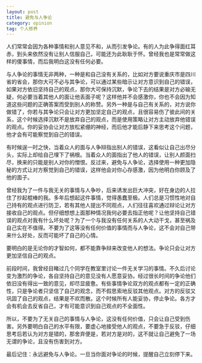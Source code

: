 ```yaml
---
layout: post
title: 避免与人争论
category: opinion
tag: 个人修养
---
```


人们常常会因为各种事情和别人意见不和，从而引发争论。有的人为此争得面红耳赤，到头来依然没有让别人信服自己，可能还为此耿耿于怀。曾经我也是常常做这样的傻事情，而后我明白这没有任何必要。

与人争论的事情无非两种，一种是和自己没有关系的，比如对方要说重庆市是四川省的省会，那你大可不必与其争论，可以通过某些暗示让对方意识到自己的错误，如果对方依旧坚持自己的观点，那你大可保持沉默，争论下去的结果是对方必输无疑，何必要当着其他人的面让他丢面子呢？这样他并不会感激你，你也不会因为知道这些问题的正确答案而受到别人的称赞。另外一种是与自己有关系的，对方说你做错了，你若与其争论只会让对方更加坚定自己的观点，且很容易伤了彼此间的关系，这个时候选择沉默不是放弃自己的观点，而是使用策略让对方主动放弃他错误的观点。你的妥协会让对方放松紧绷的神经，而后他才能后静下来思考这个问题，他才会有可能察觉到自己的错误。

有时候逞一时之快，当着众人的面与人争辩指出别人的错误，这看似让自己出尽分头，实际上却给自己埋下了祸根。当着众人的面指出了他人的错误，让别人颜面扫尽，换来的只能是别人对你的憎恨。反过来，避免与人争论，选择使用一种更加隐秘的方式让对方察觉到自己的错误，这样他会对你心存感激，因为他明白你顾及了他的面子。

曾经我为了一件与我无关的事情与人争吵，后来诱发出巨大冲突，好在身边的人拉住了抄起棍棒的我。多年后想起这件事情，觉得愚蠢至极。人们总是习惯性地对自己持有的观点进行防卫，若有其他人提出不同观点，人们往往喜欢通过辩论让对方接收自己的观点。但仔细想想上面那种情况我何必要去指正他呢？让他坚持自己错误的观点对我有什么坏处呢？为了一个与我没有任何关系的人大动干戈，甚至祸及自己实在不值得。不要为了这等没有任何价值的事情而与人争论，这不会对自己带来什么好处，反而可能坏了自己的心情。

要明白的是无论你的才智如何，都不能靠争辩来改变他人的想法。争论只会让对方更加坚信自己的观点。

前段时间，我曾经目睹过几个同学在教室里讨论一件无关学习的事情。不久后讨论变为激烈的争论，各自坚持自己的意见没有人愿意妥协。经过很长时间的争论他们依旧没有得出一致的意见，却尽显疲惫。有些事情争论双方的观点都有一定的正确性，只是争论者只坚信了自己的观念，而不假思索地反驳其他观点。对方的反驳又巩固了自己的观点，结果是不欢而散。这个时候所有人能妥协，停止争论。各方才会有机会去反省自己，才有可能意识到自己观点的不全面性。

所以，不要为了无关自己的事情与人争论，这没有任何价值，只会让自己受到伤害。另外要明白自己的水平有限，要虚心地接受他人的观点，不要急于反驳，仔细思考后若认为对方是错的，那舍弃便是，若对方是对的，这不就让自己避免了一场无谓的争论，且没有伤害到对方。

最后记住：永远避免与人争论。一旦当你面对争论的时候，提醒自己立刻停下来。